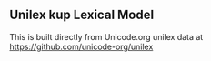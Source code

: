 Unilex kup Lexical Model
----------------------

This is built directly from Unicode.org unilex data at
https://github.com/unicode-org/unilex
